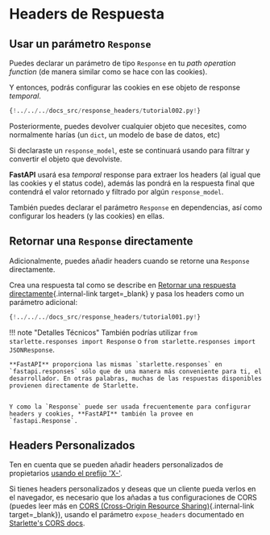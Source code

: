 # Headers de Respuesta

## Usar un parámetro `Response`

Puedes declarar un parámetro de tipo `Response` en tu *path operation function* (de manera similar como se hace con las cookies).

Y entonces, podrás configurar las cookies en ese objeto de 
response *temporal*.


```Python hl_lines="1  7-8"
{!../../../docs_src/response_headers/tutorial002.py!}
```

Posteriormente, puedes devolver cualquier objeto que necesites, como normalmente harías (un `dict`, un modelo de base de datos, etc)

Si declaraste un `response_model`, este se continuará usando para filtrar y convertir el objeto que devolviste. 

**FastAPI** usará esa *temporal* response para extraer los headers (al igual que las cookies y el status code), además las pondrá en la respuesta final que contendrá el valor retornado y filtrado por algún `response_model`.

También puedes declarar el parámetro `Response` en dependencias, así como configurar los headers (y las cookies) en ellas.


## Retornar una `Response` directamente 

Adicionalmente, puedes añadir headers cuando se retorne una `Response` directamente. 

Crea una respuesta tal como se describe en [Retornar una respuesta directamente](response-directly.md){.internal-link target=_blank} y pasa los headers como un parámetro adicional:


```Python hl_lines="10-12"
{!../../../docs_src/response_headers/tutorial001.py!}
```

!!! note "Detalles Técnicos"
    También podrías utilizar `from starlette.responses import Response` o `from starlette.responses import JSONResponse`.

    **FastAPI** proporciona las mismas `starlette.responses` en `fastapi.responses` sólo que de una manera más conveniente para ti, el desarrollador. En otras palabras, muchas de las respuestas disponibles provienen directamente de Starlette.
    

    Y como la `Response` puede ser usada frecuentemente para configurar headers y cookies, **FastAPI** también la provee en `fastapi.Response`.

## Headers Personalizados

Ten en cuenta que se pueden añadir headers personalizados de propietarios <a href="https://developer.mozilla.org/en-US/docs/Web/HTTP/Headers" class="external-link" target="_blank">usando el prefijo 'X-'</a>.  


Si tienes headers personalizados y deseas que un cliente pueda verlos en el navegador, es necesario que los añadas a tus configuraciones de CORS (puedes leer más en [CORS (Cross-Origin Resource Sharing)](../tutorial/cors.md){.internal-link target=_blank}), usando el parámetro `expose_headers` documentado en <a href="https://www.starlette.io/middleware/#corsmiddleware" class="external-link" target="_blank">Starlette's CORS docs</a>.
